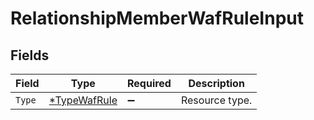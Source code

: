 # RelationshipMemberWafRuleInput


## Fields

| Field                                              | Type                                               | Required                                           | Description                                        |
| -------------------------------------------------- | -------------------------------------------------- | -------------------------------------------------- | -------------------------------------------------- |
| `Type`                                             | [*TypeWafRule](../../models/shared/typewafrule.md) | :heavy_minus_sign:                                 | Resource type.                                     |